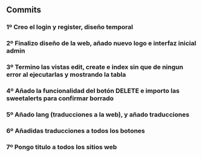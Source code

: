 ## Commits

### 1º Creo el login y register, diseño temporal

### 2º Finalizo diseño de la web, añado nuevo logo e interfaz inicial admin

### 3º Termino las vistas edit, create e index sin que de ningun error al ejecutarlas y mostrando la tabla

### 4º Añado la funcionalidad del botón DELETE e importo las sweetalerts para confirmar borrado

### 5º Añado lang (traducciones a la web), y añado traducciones

### 6º Añadidas traducciones a todos los botones

### 7º Pongo titulo a todos los sitios web

